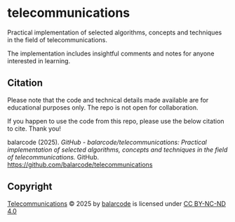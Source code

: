 # telecommunications

Practical implementation of selected algorithms, concepts and techniques in the field of telecommunications.

The implementation includes insightful comments and notes for anyone interested in learning.

## Citation

Please note that the code and technical details made available are for educational purposes only. The repo is not open for collaboration.

If you happen to use the code from this repo, please use the below citation to cite. Thank you!

balarcode (2025). *GitHub - balarcode/telecommunications: Practical implementation of selected algorithms, concepts and techniques in the field of telecommunications.* GitHub. https://github.com/balarcode/telecommunications

## Copyright

<a href="https://github.com/balarcode/telecommunications">Telecommunications</a> © 2025 by <a href="https://github.com/balarcode">balarcode</a> is licensed under <a href="https://creativecommons.org/licenses/by-nc-nd/4.0/">CC BY-NC-ND 4.0</a>

<img src="https://mirrors.creativecommons.org/presskit/icons/cc.svg" alt="" style="max-width: 1em;max-height:1em;margin-left: .2em;"><img src="https://mirrors.creativecommons.org/presskit/icons/by.svg" alt="" style="max-width: 1em;max-height:1em;margin-left: .2em;"><img src="https://mirrors.creativecommons.org/presskit/icons/nc.svg" alt="" style="max-width: 1em;max-height:1em;margin-left: .2em;"><img src="https://mirrors.creativecommons.org/presskit/icons/nd.svg" alt="" style="max-width: 1em;max-height:1em;margin-left: .2em;">
